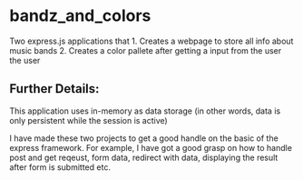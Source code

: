 # bandz_and_colors
Two express.js applications that 1.  Creates a webpage to store all info about music bands 2. Creates a color pallete after getting a input from the user the user

## Further Details:
This application uses in-memory as data storage (in other words, data is only persistent while the session is active)

I have made these two projects to get a good handle on the basic of the express framework. For example, I have got a good grasp on how to 
handle post and get reqeust, form data, redirect with data, displaying the result after form is submitted etc.
